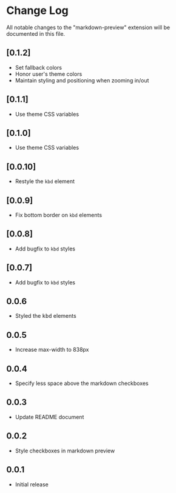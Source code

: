 <!-- markdownlint-disable no-inline-html -->
# Change Log

All notable changes to the "markdown-preview" extension will be documented in this file.

## [0.1.2]

- Set fallback colors
- Honor user's theme colors
- Maintain styling and positioning when zooming in/out

## [0.1.1]

- Use theme CSS variables

## [0.1.0]

- Use theme CSS variables

## [0.0.10]

- Restyle the `kbd` element

## [0.0.9]

- Fix bottom border on `kbd` elements

## [0.0.8]

- Add bugfix to `kbd` styles

## [0.0.7]

- Add bugfix to `kbd` styles

## 0.0.6

- Styled the <kbd>kbd</kbd> elements

## 0.0.5

- Increase max-width to 838px

## 0.0.4

- Specify less space above the markdown checkboxes

## 0.0.3

- Update README document

## 0.0.2

- Style checkboxes in markdown preview

## 0.0.1

- Initial release
